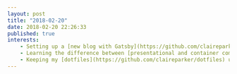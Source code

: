```yaml
---
layout: post
title: "2018-02-20"
date: 2018-02-20 22:26:33
published: true
interests:
    - Setting up a [new blog with Gatsby](https://github.com/claireparker/magento-gatsby-blog) documenting useful code tips for Magento 1
    - Learning the difference between [presentational and container components in React](https://medium.com/@dan_abramov/smart-and-dumb-components-7ca2f9a7c7d0)
    - Keeping my [dotfiles](https://github.com/claireparker/dotfiles) useful for me and up to date and [blogging about it](http://clairecodes.com/blog/dotfiles-new-machine)
---
```

